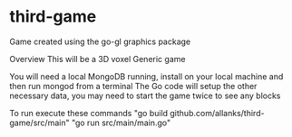 # third-game
Game created using the go-gl graphics package

Overview
This will be a 3D voxel Generic game

You will need a local MongoDB running, install on your local machine and then run mongod from a terminal
The Go code will setup the other necessary data, you may need to start the game twice to see any blocks

To run execute these commands 
"go build github.com/allanks/third-game/src/main" 
"go run src/main/main.go"